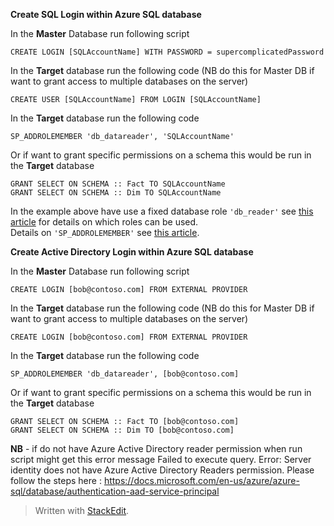**Create SQL Login within Azure SQL database**

In the **Master** Database run following script

    CREATE LOGIN [SQLAccountName] WITH PASSWORD = supercomplicatedPassword

In the **Target** database run the following code (NB do this for Master DB if want to grant access to multiple databases on the server)

    CREATE USER [SQLAccountName] FROM LOGIN [SQLAccountName] 

In the **Target** database run the following code 

    SP_ADDROLEMEMBER 'db_datareader', 'SQLAccountName'

Or if want to grant specific permissions on a schema this would be run in the **Target** database

    GRANT SELECT ON SCHEMA :: Fact TO SQLAccountName
    GRANT SELECT ON SCHEMA :: Dim TO SQLAccountName

In the example above have use a fixed database role `'db_reader'` see [this article](https://docs.microsoft.com/en-us/sql/relational-databases/security/authentication-access/database-level-roles?view=sql-server-ver15) for details on which roles can be used.<br/>
Details on `'SP_ADDROLEMEMBER'` see [this article](https://docs.microsoft.com/en-us/sql/relational-databases/system-stored-procedures/sp-addrolemember-transact-sql?view=sql-server-ver15).

**Create Active Directory Login within Azure SQL database**

In the **Master** Database run following script

    CREATE LOGIN [bob@contoso.com] FROM EXTERNAL PROVIDER 

In the **Target** database run the following code (NB do this for Master DB if want to grant access to multiple databases on the server)

    CREATE LOGIN [bob@contoso.com] FROM EXTERNAL PROVIDER 

In the **Target** database run the following code 

    SP_ADDROLEMEMBER 'db_datareader', [bob@contoso.com]

Or if want to grant specific permissions on a schema this would be run in the **Target** database

    GRANT SELECT ON SCHEMA :: Fact TO [bob@contoso.com]
    GRANT SELECT ON SCHEMA :: Dim TO [bob@contoso.com]

**NB** - if do not have Azure Active Directory reader permission when run script might get this error message
 Failed to execute query. Error: Server identity does not have Azure Active Directory Readers permission. Please follow the steps here : https://docs.microsoft.com/en-us/azure/azure-sql/database/authentication-aad-service-principal
> Written with [StackEdit](https://stackedit.io/).
